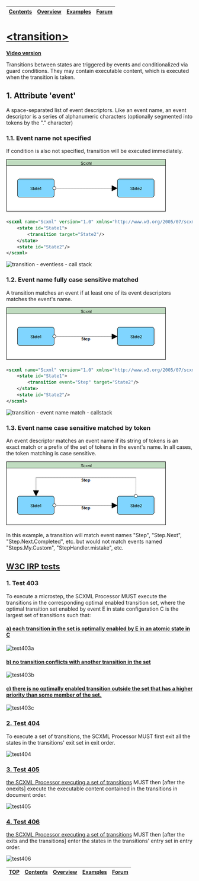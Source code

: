<a name="top-anchor"/>

| [Contents](../README.md#table-of-contents) | [Overview](../README.md#scxml-overview) | [Examples](../Examples/README.md) | [Forum](https://github.com/alexzhornyak/SCXML-tutorial/discussions) |
|---|---|---|---|

# [\<transition\>](https://www.w3.org/TR/scxml/#transition)

**[Video version](https://youtu.be/-AtkiRAzRRE)**

Transitions between states are triggered by events and conditionalized via guard conditions. They may contain executable content, which is executed when the transition is taken.

## 1. Attribute 'event'
A space-separated list of event descriptors. Like an event name, an event descriptor is a series of alphanumeric characters (optionally segmented into tokens by the "." character)

### 1.1. Event name not specified
If condition is also not specified, transition will be executed immediately.

![transition - eventless](../Images/transition%20-%201.gif)

```xml
<scxml name="Scxml" version="1.0" xmlns="http://www.w3.org/2005/07/scxml">
	<state id="State1">
		<transition target="State2"/>
	</state>
	<state id="State2"/>
</scxml>
```

![transition - eventless - call stack](https://user-images.githubusercontent.com/18611095/28110712-e753ce14-66fb-11e7-8020-09b6114887f9.png)

### 1.2. Event name fully case sensitive matched
A transition matches an event if at least one of its event descriptors matches the event's name.

![transition - event name match](../Images/transition%20-%202.gif)

```xml
<scxml name="Scxml" version="1.0" xmlns="http://www.w3.org/2005/07/scxml">
	<state id="State1">
		<transition event="Step" target="State2"/>
	</state>
	<state id="State2"/>
</scxml>
```

![transition - event name match - callstack](https://user-images.githubusercontent.com/18611095/28114425-874255e6-6709-11e7-8109-4f26d0bd978b.png)

### 1.3. Event name case sensitive matched by token
An event descriptor matches an event name if its string of tokens is an exact match or a prefix of the set of tokens in the event's name. In all cases, the token matching is case sensitive.

![transition - partial match](../Images/transition%20-%203.gif)

In this example, a transition will match event names "Step", "Step.Next", "Step.Next.Completed", etc. but would not match events named "Steps.My.Custom", "StepHandler.mistake", etc.

## [W3C IRP tests](https://www.w3.org/Voice/2013/scxml-irp)

### 1. Test 403
To execute a microstep, the SCXML Processor MUST execute the transitions in the corresponding optimal enabled transition set, where the optimal transition set enabled by event E in state configuration C is the largest set of transitions such that: 
#### [a) each transition in the set is optimally enabled by E in an atomic state in C](https://www.w3.org/Voice/2013/scxml-irp/403/test403a.txml)

![test403a](https://user-images.githubusercontent.com/18611095/28820966-4b9dfc76-76bc-11e7-9811-ffc2e3b01933.png)

#### [b) no transition conflicts with another transition in the set](https://www.w3.org/Voice/2013/scxml-irp/403/test403b.txml)

![test403b](https://user-images.githubusercontent.com/18611095/28822879-b7adfa0e-76c3-11e7-92ba-4a6b68f9eead.png)

#### [c) there is no optimally enabled transition outside the set that has a higher priority than some member of the set.](https://www.w3.org/Voice/2013/scxml-irp/403/test403c.txml)

![test403c](https://user-images.githubusercontent.com/18611095/28823335-aa24d856-76c5-11e7-9b51-cb3e93d41d24.png)

### [2. Test 404](https://www.w3.org/Voice/2013/scxml-irp/404/test404.txml)
To execute a set of transitions, the SCXML Processor MUST first exit all the states in the transitions' exit set in exit order.

![test404](https://user-images.githubusercontent.com/18611095/28823515-a1e9e054-76c6-11e7-922f-d381db341cbb.png)

### [3. Test 405](https://www.w3.org/Voice/2013/scxml-irp/405/test405.txml)
[the SCXML Processor executing a set of transitions](https://www.w3.org/TR/scxml/#SelectingTransitions) MUST then [after the onexits] execute the executable content contained in the transitions in document order.

![test405](https://user-images.githubusercontent.com/18611095/28823703-98d0af88-76c7-11e7-84da-c7704a768ade.png)

### [4. Test 406](https://www.w3.org/Voice/2013/scxml-irp/406/test406.txml)
[the SCXML Processor executing a set of transitions](https://www.w3.org/TR/scxml/#SelectingTransitions) MUST then [after the exits and the transitions] enter the states in the transitions' entry set in entry order.

![test406](https://user-images.githubusercontent.com/18611095/28824064-1c65f910-76c9-11e7-90bd-8bf9ed034a55.png)

| [TOP](#top-anchor) | [Contents](../README.md#table-of-contents) | [Overview](../README.md#scxml-overview) | [Examples](../Examples/README.md) | [Forum](https://github.com/alexzhornyak/SCXML-tutorial/discussions) |
|---|---|---|---|---|
